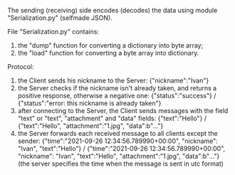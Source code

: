 The sending (receiving) side encodes (decodes) the data using module "Serialization.py" (selfmade JSON).

File "Serialization.py" contains:
1) the "dump" function for converting a dictionary into byte array;
2) the "load" function for converting a byte array into dictionary.

Protocol:
1) the Client sends his nickname to the Server: {"nickname":"Ivan"}
2) the Server checks if the nickname isn't already taken, and returns a positive response, otherwise a negative one:
{"status":"success"} / {"status":"error: this nickname is already taken"}
3) after connecting to the Server, the Client sends messages with the field "text" or "text", "attachment" and "data" fields:
{"text":"Hello"} / {"text":"Hello", "attachment":"1.jpg", "data":b"..."}
4) the Server forwards each received message to all clients except the sender:
{"time":"2021-09-26 12:34:56.789990+00:00", "nickname": "Ivan", "text":"Hello"} / {"time":"2021-09-26 12:34:56.789990+00:00", "nickname": "Ivan", "text":"Hello", "attachment":"1.jpg", "data":b"..."}  
(the server specifies the time when the message is sent in utc format)